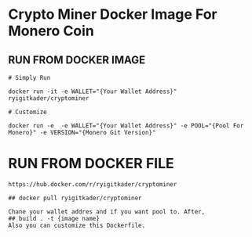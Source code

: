 # Crypto Miner Docker Image For Monero Coin


## RUN FROM DOCKER IMAGE
    # Simply Run

    docker run -it -e WALLET="{Your Wallet Address}" ryigitkader/cryptominer

    # Customize
    
    docker run -e  -e WALLET="{Your Wallet Address}" -e POOL="{Pool For Monero}" -e VERSION="{Monero Git Version}"

# RUN FROM DOCKER FILE

    https://hub.docker.com/r/ryigitkader/cryptominer

    ## docker pull ryigitkader/cryptominer

    Chane your wallet addres and if you want pool to. After,
    ## build . -t {image name}
    Also you can customize this Dockerfile.





